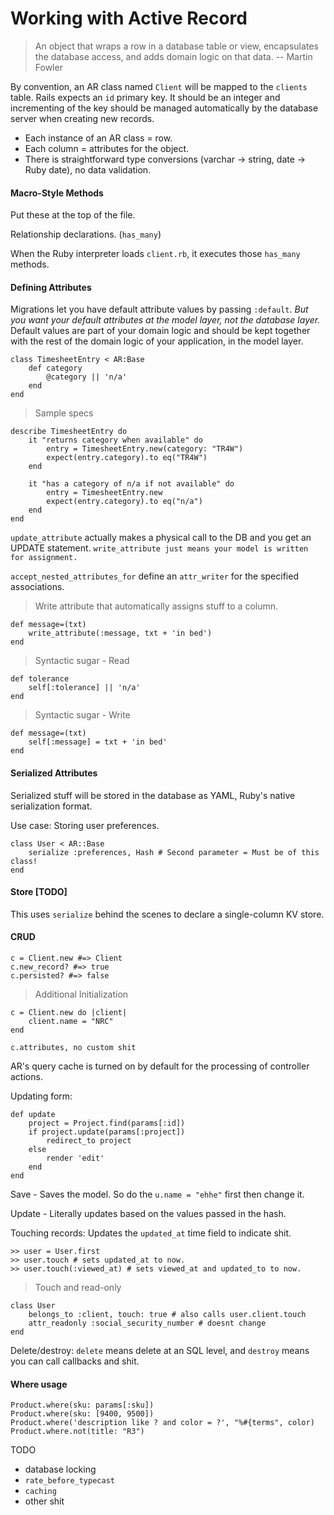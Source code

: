 # Working with Active Record

> An object that wraps a row in a database table or view, encapsulates the database access, and adds domain logic on that data. -- Martin Fowler

By convention, an AR class named `Client` will be mapped to the `clients` table. Rails expects an `id` primary key. It should be an integer and incrementing of the key should be managed automatically by the database server when creating new records.

- Each instance of an AR class = row.
- Each column = attributes for the object.
- There is straightforward type conversions (varchar -> string, date -> Ruby date), no data validation.

#### Macro-Style Methods

Put these at the top of the file.

Relationship declarations. (`has_many`)

When the Ruby interpreter loads `client.rb`, it executes those `has_many` methods.

#### Defining Attributes

Migrations let you have default attribute values by passing `:default`. *But you want your default attributes at the model layer, not the database layer.* Default values are part of your domain logic and should be kept together with the rest of the domain logic of your application, in the model layer.

    class TimesheetEntry < AR:Base
        def category
            @category || 'n/a'
        end
    end

> Sample specs

    describe TimesheetEntry do
        it "returns category when available" do
            entry = TimesheetEntry.new(category: "TR4W")
            expect(entry.category).to eq("TR4W")
        end

        it "has a category of n/a if not available" do
            entry = TimesheetEntry.new
            expect(entry.category).to eq("n/a")
        end
    end

`update_attribute` actually makes a physical call to the DB and you get an UPDATE statement. `write_attribute just means your model is written for assignment.`

`accept_nested_attributes_for` define an `attr_writer` for the specified associations.

> Write attribute that automatically assigns stuff to a column.

    def message=(txt)
        write_attribute(:message, txt + 'in bed')
    end

> Syntactic sugar - Read

    def tolerance
        self[:tolerance] || 'n/a'
    end

> Syntactic sugar - Write

    def message=(txt)
        self[:message] = txt + 'in bed'
    end

#### Serialized Attributes

Serialized stuff will be stored in the database as YAML, Ruby's native serialization format.

Use case: Storing user preferences.

    class User < AR::Base
        serialize :preferences, Hash # Second parameter = Must be of this class!
    end

#### Store [TODO]

This uses `serialize` behind the scenes to declare a single-column KV store.

#### CRUD

    c = Client.new #=> Client
    c.new_record? #=> true
    c.persisted? #=> false

> Additional Initialization

    c = Client.new do |client|
        client.name = "NRC"
    end

    c.attributes, no custom shit

AR's query cache is turned on by default for the processing of controller actions.

Updating form:

    def update
        project = Project.find(params[:id])
        if project.update(params[:project])
            redirect_to project
        else
            render 'edit'
        end
    end

Save - Saves the model. So do the `u.name = "ehhe"` first then change it.

Update - Literally updates based on the values passed in the hash.

Touching records: Updates the `updated_at` time field to indicate shit.

    >> user = User.first
    >> user.touch # sets updated_at to now.
    >> user.touch(:viewed_at) # sets viewed_at and updated_to to now.

> Touch and read-only

    class User
        belongs_to :client, touch: true # also calls user.client.touch
        attr_readonly :social_security_number # doesnt change
    end

Delete/destroy: `delete` means delete at an SQL level, and `destroy` means you can call callbacks and shit.

#### Where usage

    Product.where(sku: params[:sku])
    Product.where(sku: [9400, 9500])
    Product.where('description like ? and color = ?', "%#{terms", color)
    Product.where.not(title: "R3")

TODO
- database locking
- `rate_before_typecast`
- `caching`
- other shit

